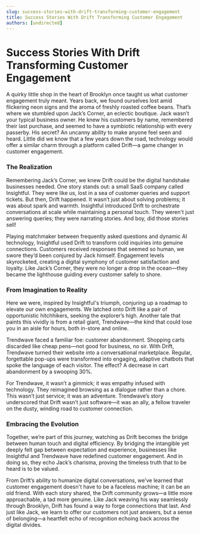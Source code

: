 ```yaml
---
slug: success-stories-with-drift-transforming-customer-engagement
title: Success Stories With Drift Transforming Customer Engagement
authors: [undirected]
---
```


# Success Stories With Drift Transforming Customer Engagement

A quirky little shop in the heart of Brooklyn once taught us what customer engagement truly meant. Years back, we found ourselves lost amid flickering neon signs and the aroma of freshly roasted coffee beans. That’s where we stumbled upon Jack’s Corner, an eclectic boutique. Jack wasn’t your typical business owner. He knew his customers by name, remembered their last purchase, and seemed to have a symbiotic relationship with every passerby. His secret? An uncanny ability to make anyone feel seen and heard. Little did we know that a few years down the road, technology would offer a similar charm through a platform called Drift—a game changer in customer engagement.

### The Realization

Remembering Jack’s Corner, we knew Drift could be the digital handshake businesses needed. One story stands out: a small SaaS company called Insightful. They were like us, lost in a sea of customer queries and support tickets. But then, Drift happened. It wasn’t just about solving problems; it was about spark and warmth. Insightful introduced Drift to orchestrate conversations at scale while maintaining a personal touch. They weren't just answering queries; they were narrating stories. And boy, did those stories sell!

Playing matchmaker between frequently asked questions and dynamic AI technology, Insightful used Drift to transform cold inquiries into genuine connections. Customers received responses that seemed so human, we swore they’d been conjured by Jack himself. Engagement levels skyrocketed, creating a digital symphony of customer satisfaction and loyalty. Like Jack’s Corner, they were no longer a drop in the ocean—they became the lighthouse guiding every customer safely to shore.

### From Imagination to Reality

Here we were, inspired by Insightful's triumph, conjuring up a roadmap to elevate our own engagements. We latched onto Drift like a pair of opportunistic hitchhikers, seeking the explorer’s high. Another tale that paints this vividly is from a retail giant, Trendwave—the kind that could lose you in an aisle for hours, both in-store and online.

Trendwave faced a familiar foe: customer abandonment. Shopping carts discarded like cheap pens—not good for business, no sir. With Drift, Trendwave turned their website into a conversational marketplace. Regular, forgettable pop-ups were transformed into engaging, adaptive chatbots that spoke the language of each visitor. The effect? A decrease in cart abandonment by a swooping 30%.

For Trendwave, it wasn’t a gimmick; it was empathy infused with technology. They reimagined browsing as a dialogue rather than a chore. This wasn’t just service; it was an adventure. Trendwave’s story underscored that Drift wasn’t just software—it was an ally, a fellow traveler on the dusty, winding road to customer connection.

### Embracing the Evolution

Together, we’re part of this journey, watching as Drift becomes the bridge between human touch and digital efficiency. By bridging the intangible yet deeply felt gap between expectation and experience, businesses like Insightful and Trendwave have redefined customer engagement. And in doing so, they echo Jack’s charisma, proving the timeless truth that to be heard is to be valued.

From Drift’s ability to humanize digital conversations, we’ve learned that customer engagement doesn't have to be a faceless machine; it can be an old friend. With each story shared, the Drift community grows—a little more approachable, a tad more genuine. Like Jack weaving his way seamlessly through Brooklyn, Drift has found a way to forge connections that last. And just like Jack, we learn to offer our customers not just answers, but a sense of belonging—a heartfelt echo of recognition echoing back across the digital divides.